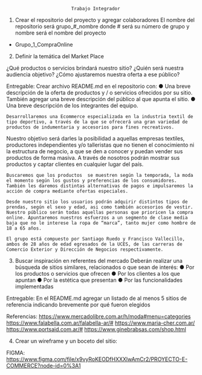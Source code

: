 
							
							Trabajo Integrador





1.	Crear el repositorio del proyecto y agregar colaboradores El nombre del repositorio será grupo_#_nombre donde # será su número de grupo y nombre será el nombre del proyecto

- Grupo_1_CompraOnline






2.	Definir la temática del Market Place 

¿Qué productos o servicios brindará nuestro sitio? ¿Quién será nuestra audiencia objetivo? ¿Cómo ajustaremos nuestra oferta a ese público? 

Entregable: Crear archivo README.md en el repositorio con: 
● Una breve descripción de la oferta de productos y / o servicios ofrecidos por su sitio. También agregar una breve descripción del público al que apunta el sitio. 
● Una breve descripción de los integrantes del equipo.

	Desarrollaremos una Ecommerce especializada en la industria textil de tipo deportivo, a través de la que se ofrecerá una gran variedad de productos de indumentaria y accesorios para fines recreativos.

Nuestro objetivo será darles la posibilidad a aquellas empresas textiles, productores independientes y/o talleristas que no tienen el conocimiento ni la estructura de negocio, a que se den a conocer y puedan vender sus productos de forma masiva. A través de nosotros podrán mostrar sus productos y captar clientes en cualquier lugar del país.

	Buscaremos que los productos  se muestren según la temporada, la moda el momento según los gustos y preferencias de los consumidores. También les daremos distintas alternativas de pagos e impulsaremos la acción de compra mediante ofertas especiales.

	Desde nuestro sitio los usuarios podrán adquirir distintos tipos de prendas, según el sexo y edad, asi como también accesorios de vestir. Nuestro público serán todas aquellas personas que prioricen la compra online. Apuntaremos nuestros esfuerzos a un segmento de clase media baja que no le interese la ropa de “marca”, tanto mujer como hombre de 18 a 65 años.
	
	El grupo está compuesto por Santiago Ruedo y Francisco Vallecillo, ambos de 28 años de edad egresados de la UCES, de las carreras de Comercio Exterior y Dirección de Negocios respectivamente.






3.	Buscar inspiración en referentes del mercado
Deberán realizar una búsqueda de sitios similares, relacionados o que sean de interés: ● Por los productos o servicios que ofrecen 
● Por los clientes a los que apuntan 
● Por la estética que presentan 
● Por las funcionalidades implementadas 

Entregable: En el README.md agregar un listado de al menos 5 sitios de referencia indicando brevemente por qué fueron elegidos


Referencias:
https://www.mercadolibre.com.ar/h/moda#menu=categories   
https://www.falabella.com.ar/falabella-ar/#
https://www.maria-cher.com.ar/
https://www.portsaid.com.ar/#
https://www.ginebrabsas.com/shop.html





4.	Crear un wireframe y un boceto del sitio:

FIGMA:
https://www.figma.com/file/x9vyRoKEODfHXXXlwAmCr2/PROYECTO-E-COMMERCE?node-id=0%3A1
